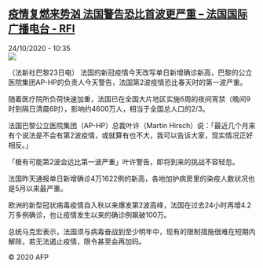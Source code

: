 <!--1603533305000-->
[疫情复燃来势汹 法国警告恐比首波更严重 – 法国国际广播电台 - RFI](http://www.rfi.fr//cn/contenu/20201024-%E7%96%AB%E6%83%85%E5%A4%8D%E7%87%83%E6%9D%A5%E5%8A%BF%E6%B1%B9-%E6%B3%95%E5%9B%BD%E8%AD%A6%E5%91%8A%E6%81%90%E6%AF%94%E9%A6%96%E6%B3%A2%E6%9B%B4%E4%B8%A5%E9%87%8D)
------

<div>24/10/2020 - 10:35</div><img src="https://s.rfi.fr/media/display/8d8280b8-15d7-11eb-90dc-005056a98db9/w:310/p:16x9/int0011b.201024163501.jpg"><div class="t-content__body u-clearfix"><p>（法新社巴黎23日电）    法国的新冠疫情今天改写单日新增确诊新高，巴黎的公立医院集团AP-HP的负责人今天警告，法国第2波疫情恐比春天时的第一波严重。</p><p>    随着医疗院所负荷快速加重，法国已在全国大片地区实施6周的夜间宵禁（晚间9时到隔日清晨6时），影响约4600万人，相当于全国总人口的2/3。</p><p>    法国巴黎公立医院集团（AP-HP）总裁叶许（Martin Hirsch）说：「最近几个月来有个说法是不会有第2波疫情，或就算有也不大，我可以告诉大家，现实情况正好相反。」</p><p>    「极有可能第2波会远比第一波严重」叶许警告，即将到来的挑战不容轻忽。</p><p>    法国昨天通报单日新增确诊4万1622例的新高，各地加护病房里的染疫人数状况也是5月以来最严重。</p><p>    欧洲的新型冠状病毒疫情自入秋以来爆发第2波高峰，法国在过去24小时再增4.2万多例确诊，也让疫情发生以来的确诊例飙破100万。</p><p>    总统马克宏表示，法国须与病毒奋战到至少明年中，现有的限制措施很难在短期内解除，若无法遏止疫情，限令甚至会再加码。</p><p class="t-copyright">© 2020 AFP</p>        </div>
